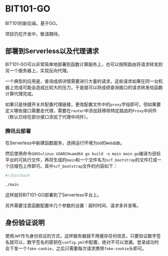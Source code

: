 <!--
 * @Author: flwfdd
 * @Date: 2023-03-15 15:19:46
 * @LastEditTime: 2023-03-20 09:39:02
 * @Description: _(:з」∠)_
-->
# BIT101-GO

BIT101的新后端，基于GO。

项目仍在开发中，敬请期待。

## 部署到Serverless以及代理请求

BIT101-GO可以非常简单地部署到函数计算服务上，也可以按照路由将请求转发到另一个服务器上，实现反向代理。

一个典型的应用是，查询成绩详情需要进行大量的请求，这些请求如果在同一台机器上完成可能会造成比较大的压力，于是就可以将成绩查询接口的请求转发给函数计算代理完成。

如果只是快捷开关并配置代理链接，更改配置文件中的`proxy`字段即可，但如果要定义哪些接口需要走代理，需要在`router`中添加获移除特定路由的`Proxy`中间件（默认已经在部分接口添加了代理中间件）。

### 腾讯云部署

在Serverless中新建函数服务，选择运行环境为`GO`的`Web函数`。

然后使用命令`GOOS=linux GOARCH=amd64 go build -o main main.go`编译为目标平台的可执行文件，再将生成的`main`和一个文件名为`scf_bootstrap`的文件打成一个压缩包上传即可。其中`scf_bootstrap`文件的内容如下：
```bash
#!/bin/bash

./main
```
这样就将BIT101-GO部署到了Serverless平台上。

另外需要注意函数配置中几个参数的设置：超时时间、请求多并发等。

## 身份验证说明

使用`JWT`作为身份验证的方式，这样服务器就不用缓存任何信息，只要验证数字签名就可以，数字签名的密钥在`config.yml`中配置，绝对不可以泄漏。登录成功时会下发一个`fake-cookie`，之后只需要每次请求携带`fake-cookie`头即可。
